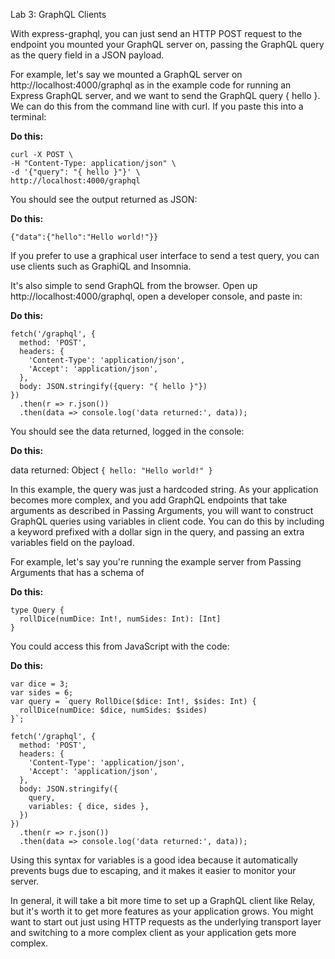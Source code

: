 ﻿Lab 3:  GraphQL Clients

With express-graphql, you can just send an HTTP POST request to the endpoint you mounted your GraphQL server on, passing the GraphQL query as the query field in a JSON payload.

For example, let's say we mounted a GraphQL server on http://localhost:4000/graphql as in the example code for running an Express GraphQL server, and we want to send the GraphQL query { hello }. We can do this from the command line with curl. If you paste this into a terminal:

**Do this:**

```
curl -X POST \
-H "Content-Type: application/json" \
-d '{"query": "{ hello }"}' \
http://localhost:4000/graphql
```

You should see the output returned as JSON:

**Do this:**

`{"data":{"hello":"Hello world!"}}`

If you prefer to use a graphical user interface to send a test query, you can use clients such as GraphiQL and Insomnia.

It's also simple to send GraphQL from the browser. Open up http://localhost:4000/graphql, open a developer console, and paste in:

**Do this:**

```
fetch('/graphql', {
  method: 'POST',
  headers: {
    'Content-Type': 'application/json',
    'Accept': 'application/json',
  },
  body: JSON.stringify({query: "{ hello }"})
})
  .then(r => r.json())
  .then(data => console.log('data returned:', data));
```

You should see the data returned, logged in the console:

**Do this:**

data returned: Object `{ hello: "Hello world!" }`

In this example, the query was just a hardcoded string. As your application becomes more complex, and you add GraphQL endpoints that take arguments as described in Passing Arguments, you will want to construct GraphQL queries using variables in client code. You can do this by including a keyword prefixed with a dollar sign in the query, and passing an extra variables field on the payload.

For example, let's say you're running the example server from Passing Arguments that has a schema of

**Do this:**

```
type Query {
  rollDice(numDice: Int!, numSides: Int): [Int]
}
```

You could access this from JavaScript with the code:

**Do this:**

```
var dice = 3;
var sides = 6;
var query = `query RollDice($dice: Int!, $sides: Int) {
  rollDice(numDice: $dice, numSides: $sides)
}`;

fetch('/graphql', {
  method: 'POST',
  headers: {
    'Content-Type': 'application/json',
    'Accept': 'application/json',
  },
  body: JSON.stringify({
    query,
    variables: { dice, sides },
  })
})
  .then(r => r.json())
  .then(data => console.log('data returned:', data));
```

Using this syntax for variables is a good idea because it automatically prevents bugs due to escaping, and it makes it easier to monitor your server.

In general, it will take a bit more time to set up a GraphQL client like Relay, but it's worth it to get more features as your application grows. You might want to start out just using HTTP requests as the underlying transport layer and switching to a more complex client as your application gets more complex.
